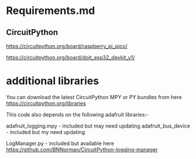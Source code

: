 # Requirements.md

## CircuitPython

https://circuitpython.org/board/raspberry_pi_pico/


https://circuitpython.org/board/doit_esp32_devkit_v1/


# additional libraries

You can download the latest CircuitPython MPY or PY bundles from here https://circuitpython.org/libraries

This code also depends on the following adafruit libraries:-

adafruit_logging.mpy - included but may need updating
adafruit_bus_device - included but my need updating

LogManager.py - included but available here https://github.com/BNNorman/CircuitPython-logging-manager

